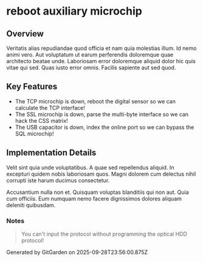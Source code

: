 # reboot auxiliary microchip

## Overview
Veritatis alias repudiandae quod officia et nam quia molestias illum. Id nemo animi vero. Aut voluptatum ut earum perferendis doloremque quae architecto beatae unde. Laboriosam error doloremque aliquid dolor hic quis vitae qui sed. Quas iusto error omnis. Facilis sapiente aut sed quod.

## Key Features
- The TCP microchip is down, reboot the digital sensor so we can calculate the TCP interface!
- The SSL microchip is down, parse the multi-byte interface so we can hack the CSS matrix!
- The USB capacitor is down, index the online port so we can bypass the SQL microchip!

## Implementation Details
Velit sint quia unde voluptatibus. A quae sed repellendus aliquid. In excepturi quidem nobis laboriosam quos. Magni dolorem cum delectus nihil corrupti iste harum ducimus consectetur.
 Accusantium nulla non et. Quisquam voluptas blanditiis qui non aut. Quia cum officiis. Eum numquam nemo facere dignissimos dolores aliquam deleniti quibusdam.

### Notes
> You can't input the protocol without programming the optical HDD protocol!

Generated by GitGarden on 2025-09-28T23:56:00.875Z